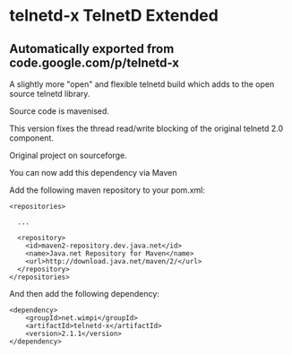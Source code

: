 # telnetd-x TelnetD Extended
**Automatically exported from code.google.com/p/telnetd-x**
-------------------------------------------------------------

A slightly more "open" and flexible telnetd build which adds to the open source telnetd library.

Source code is mavenised.

This version fixes the thread read/write blocking of the original telnetd 2.0 component.

Original project on sourceforge.

You can now add this dependency via Maven

Add the following maven repository to your pom.xml:

    <repositories>
    
      ...
    
      <repository>
        <id>maven2-repository.dev.java.net</id>
        <name>Java.net Repository for Maven</name>
        <url>http://download.java.net/maven/2/</url>
      </repository>
    </repositories>

And then add the following dependency:

    <dependency>
        <groupId>net.wimpi</groupId>
        <artifactId>telnetd-x</artifactId>
        <version>2.1.1</version>
    </dependency>
    
